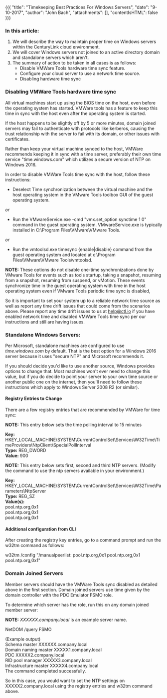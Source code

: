{{{ 
"title": "Timekeeping Best Practices For Windows Servers", 
"date": "9-10-2017",
"author": "John Bach",
"attachments": [],
"contentIsHTML": false 
}}}

### In this article:
1. We will describe the way to maintain proper time on Windows servers within the CenturyLink cloud environment.
2. We will cover Windows servers not joined to an active directory domain and standalone servers which aren't.
3. The summary of action to be taken in all cases is as follows:
   * Disable VMWare Tools hardware time sync feature.
   * Configure your cloud server to use a network time source.
   * Disabling hardware time sync

### Disabling VMWare Tools hardware time sync

All virtual machines start up using the BIOS time on the host, even before the operating system has started. VMWare tools has a feature to keep this time in sync with the host even after the operating system is started.  

If the host happens to be slightly off by 5 or more minutes, domain joined servers may fail to authenticate with protocols like kerberos, causing the trust relationship with the server to fail with its domain, or other issues with certificates.  

Rather than keep your virtual machine synced to the host, VMWare recommends keeping it in sync with a time server, preferably their own time service "time.windows.com" which utilizes a secure version of NTP on Windows 2016.  

In order to disable VMWare Tools time sync with the host, follow these instructions:  

* Deselect Time synchronization between the virtual machine and the host operating system in the VMware Tools toolbox GUI of the guest operating system.

*or*

* Run the VMwareService.exe -cmd "vmx.set_option synctime 1 0" command in the guest operating system. VMwareService.exe is typically installed in C:\Program Files\VMware\VMware Tools.

*or*

* Run the vmtoolsd.exe timesync {enable|disable} command from the guest operating system and located at c:\Program Files\VMware\VMware Tools\vmtoolsd.

**NOTE:** These options do not disable one-time synchronizations done by VMware Tools for events such as tools startup, taking a snapshot, resuming from a snapshot, resuming from suspend, or vMotion. These events synchronize time in the guest operating system with time in the host operating system even if VMware Tools periodic time sync is disabled,

So it is important to set your system up to a reliable network time source as well as report any time drift issues that could come from the scenarios above. Please report any time drift issues to us at help@ctl.io if you have enabled network time and disabled VMWare Tools time sync per our instructions and still are having issues.

### Standalone Windows Servers:

Per Microsoft, standalone machines are configured to use *time.windows.com* by default. That is the best option for a Windows 2016 server because it uses "secure NTP" and Microsoft recommends it.

If you should decide you'd like to use another source, Windows provides options to change that. Most machines won't ever need to change this value, but if you do decide to point your server to your own time source or another public one on the internet, then you'll need to follow these instructions which apply to Windows Server 2008 R2 (or similar).

#### Registry Entries to Change
There are a few registry entries that are recommended by VMWare for time sync:

**NOTE:** This entry below sets the time polling interval to 15 minutes

**Key:** HKEY_LOCAL_MACHINE\SYSTEM\CurrentControlSet\Services\W32Time\TimeProviders\NtpClient\SpecialPollInterval  
**Type:** REG_DWORD  
**Value:** 900  

**NOTE:** This entry below sets first, second and third NTP servers. (Modify the command to use the ntp servers available in your environment.)  

**Key:** HKEY_LOCAL_MACHINE\SYSTEM\CurrentControlSet\Services\W32Time\Parameters\NtpServer  
**Type:** REG_SZ  
**Value(s):**  
  pool.ntp.org,0x1  
  pool.ntp.org,0x1  
  pool.ntp.org,0x1  

#### Additional configuration from CLI  
After creating the registry key entries, go to a command prompt and run the w32tm command as follows:

w32tm /config "/manualpeerlist:
pool.ntp.org,0x1
pool.ntp.org,0x1
pool.ntp.org,0x1"

### Domain Joined Servers
Member servers should have the VMWare Tools sync disabled as detailed above in the first section. Domain joined servers use time given by the domain controller with the PDC Emulator FSMO role.  

To determine which server has the role, run this on any domain joined member server:

**NOTE:** *XXXXXX.company.local* is an example server name.  

NetDOM /query FSMO  

(Example output)  
Schema master XXXXXX.company.local  
Domain naming master XXXXX1.company.local  
PDC XXXXX2.company.local  
RID pool manager XXXXX3.company.local  
Infrastructure master XXXXX4.company.local  
The command completed successfully.  

So in this case, you would want to set the NTP settings on XXXXX2.company.local using the registry entries and w32tm command above.
